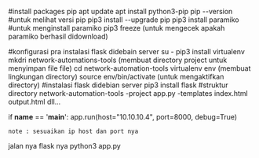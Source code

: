 #install packages pip
apt update 
apt install python3-pip
pip --version #untuk melihat versi pip
pip3 install --upgrade pip
pip3 install paramiko #untuk menginstall paramiko
pip3 freeze (untuk mengecek apakah paramiko berhasil didownload)

#konfigurasi pra instalasi flask didebain server
su -
pip3 install virtualenv
mkdri network-automations-tools (membuat directory project untuk menyimpan file file)
cd network-automation-tools
virtualenv env (membuat lingkungan directory)
source env/bin/activate (untuk mengaktifkan directory)
#instalasi flask didebian server
pip3 install flask
	#struktur directory network-automation-tools
		-project
			app.py
		-templates
			index.html
			output.html
      dll...

if __name__ == '__main__':
    app.run(host="10.10.10.4", port=8000, debug=True)

    note : sesuaikan ip host dan port nya


jalan nya flask nya 
python3 app.py
